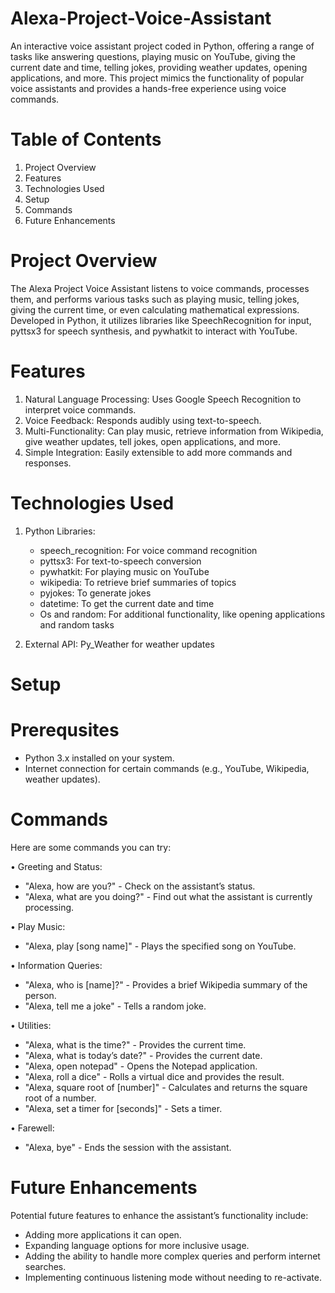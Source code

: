 # Alexa-Project-Voice-Assistant

An interactive voice assistant project coded in Python, offering a range of tasks like answering questions, playing music on YouTube, giving the current date and time, telling jokes, providing weather updates, opening applications, and more. This project mimics the functionality of popular voice assistants and provides a hands-free experience using voice commands.

# Table of Contents

1.	Project Overview
2.	Features
3.	Technologies Used
4.	Setup 
5.	Commands
6.	Future Enhancements

# Project Overview

The Alexa Project Voice Assistant listens to voice commands, processes them, and performs various tasks such as playing music, telling jokes, giving the current time, or even calculating mathematical expressions. Developed in Python, it utilizes libraries like SpeechRecognition for input, pyttsx3 for speech synthesis, and pywhatkit to interact with YouTube.

# Features

1. Natural Language Processing: Uses Google Speech Recognition to interpret voice commands.
2. Voice Feedback: Responds audibly using text-to-speech.
3. Multi-Functionality: Can play music, retrieve information from Wikipedia, give weather updates, tell jokes, open applications, and more.
4. Simple Integration: Easily extensible to add more commands and responses.

# Technologies Used

1. Python Libraries:
    * speech_recognition: For voice command recognition
    * pyttsx3: For text-to-speech conversion
    * pywhatkit: For playing music on YouTube
    * wikipedia: To retrieve brief summaries of topics
    * pyjokes: To generate jokes
    * datetime: To get the current date and time
    * Os and random: For additional functionality, like opening applications and random tasks
      
2. External API: Py_Weather for weather updates

# Setup 

  # Prerequsites
  
*	Python 3.x installed on your system.
*	Internet connection for certain commands (e.g., YouTube, Wikipedia, weather updates).

# Commands
Here are some commands you can try:

•	Greeting and Status:
  *	"Alexa, how are you?" - Check on the assistant’s status.
  *	"Alexa, what are you doing?" - Find out what the assistant is currently processing.
    
•	Play Music:
  *	"Alexa, play [song name]" - Plays the specified song on YouTube.
    
•	Information Queries:
  *	"Alexa, who is [name]?" - Provides a brief Wikipedia summary of the person.
  *	"Alexa, tell me a joke" - Tells a random joke.
    
•	Utilities:
  *	"Alexa, what is the time?" - Provides the current time.
  *	"Alexa, what is today’s date?" - Provides the current date.
  *	"Alexa, open notepad" - Opens the Notepad application.
  *	"Alexa, roll a dice" - Rolls a virtual dice and provides the result.
  *	"Alexa, square root of [number]" - Calculates and returns the square root of a number.
  *	"Alexa, set a timer for [seconds]" - Sets a timer.
    
•	Farewell:
  *	"Alexa, bye" - Ends the session with the assistant.

# Future Enhancements

Potential future features to enhance the assistant’s functionality include:
  *	Adding more applications it can open.
  * Expanding language options for more inclusive usage.
  *	Adding the ability to handle more complex queries and perform internet searches.
  *	Implementing continuous listening mode without needing to re-activate.
